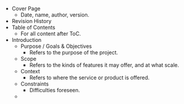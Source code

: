 - Cover Page
  - Date, name, author, version.
- Revision History
- Table of Contents
  - For all content after ToC.
- Introduction
  - Purpose / Goals & Objectives
    - Refers to the purpose of the project.
  - Scope
    - Refers to the kinds of features it may offer, and at what scale.
  - Context
    - Refers to where the service or product is offered.
  - Constraints
    - Difficulties foreseen.
  -
